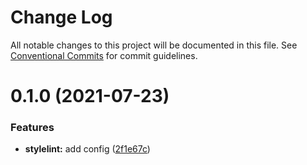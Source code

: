 # Change Log

All notable changes to this project will be documented in this file.
See [Conventional Commits](https://conventionalcommits.org) for commit guidelines.

# 0.1.0 (2021-07-23)


### Features

* **stylelint:** add config ([2f1e67c](https://github.com/nickstaroba/eterna-tooling/commit/2f1e67c476b673d50dd95af305642f4671eaee63))
